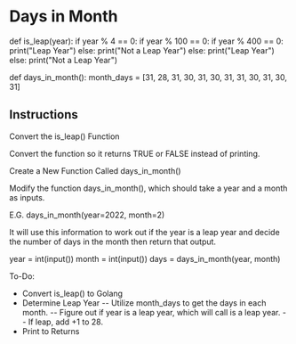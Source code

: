 # Days in Month

def is_leap(year):
    if year % 4 == 0:
        if year % 100 == 0:
            if year % 400 == 0:
                print("Leap Year")
            else:
                print("Not a Leap Year")
        else:
            print("Leap Year")
    else:
        print("Not a Leap Year")

def days_in_month():
    month_days = [31, 28, 31, 30, 31, 30, 31, 31, 30, 31, 30, 31]


## Instructions

Convert the is_leap() Function

Convert the function so it returns TRUE or FALSE instead of printing.

Create a New Function Called days_in_month()

Modify the function days_in_month(), which should take a year and a month as inputs.

E.G. days_in_month(year=2022, month=2)

It will use this information to work out if the year is a leap year and decide the number of days in the month then return that output.

year = int(input())
month = int(input())
days = days_in_month(year, month)

To-Do:
- Convert is_leap() to Golang
- Determine Leap Year
-- Utilize month_days to get the days in each month.
-- Figure out if year is a leap year, which will call is a leap year.
-- If leap, add +1 to 28.
- Print to Returns


